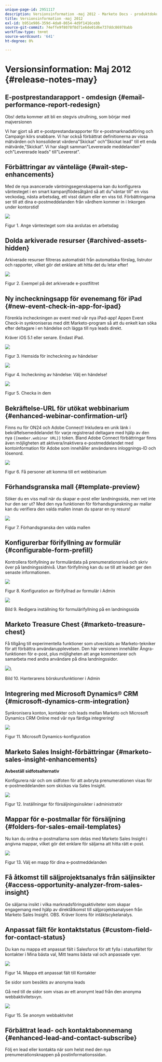 ```yaml
---
unique-page-id: 2951117
description: Versionsinformation -maj 2012 - Marketo Docs - produktdokumentation
title: Versionsinformation -maj 2012
exl-id: b951e986-359d-4da0-8654-4d9f1416cebb
source-git-commit: 74effe9f8078f8d71e6de01d6e737ddc86978abb
workflow-type: tm+mt
source-wordcount: '641'
ht-degree: 0%

---
```


# Versionsinformation: Maj 2012 {#release-notes-may}

## E-postprestandarapport - omdesign {#email-performance-report-redesign}

Obs! detta kommer att bli en stegvis utrullning, som börjar med majversionen

Vi har gjort så att e-postprestandarapporter för e-postmarknadsföring och Campaign körs snabbare. Vi har också förbättrat definitionerna av vissa mätvärden och konsoliderat värdena&quot;Skickat&quot; och&quot;Skickat lead&quot; till ett enda mätvärde,&quot;Skickat&quot;. Vi har slagit samman&quot;Levererade meddelanden&quot; och&quot;Levererade leads&quot; till&quot;Levererat&quot;.

## Förbättringar av vänteläge {#wait-step-enhancements}

Med de nya avancerade väntningsegenskaperna kan du konfigurera väntesteget i en smart kampanjflödesåtgärd så att du&quot;väntar till&quot; en viss veckodag, nästa arbetsdag, ett visst datum eller en viss tid. Förbättringarna ser till att dina e-postmeddelanden från vårdhem kommer in i Inkorgen under kontorstid!

![](assets/image2014-9-23-10-3a14-3a13.png)

Figur 1. Ange väntesteget som ska avslutas en arbetsdag

## Dolda arkiverade resurser {#archived-assets-hidden}

Arkiverade resurser filtreras automatiskt från automatiska förslag, listrutor och rapporter, vilket gör det enklare att hitta det du letar efter!

![](assets/image2014-9-23-10-3a14-3a28.png)

Figur 2. Exempel på det arkiverade e-postfiltret

## Ny incheckningsapp för evenemang för iPad {#new-event-check-in-app-for-ipad}

Förenkla incheckningen av event med vår nya iPad-app! Appen Event Check-in synkroniseras med ditt Marketo-program så att du enkelt kan söka efter deltagare i en händelse och lägga till nya leads direkt.

Kräver iOS 5.1 eller senare. Endast iPad.

![](assets/image2014-9-23-10-3a14-3a46.png)

Figur 3. Hemsida för incheckning av händelser

![](assets/image2014-9-23-10-3a15-3a6.png)

Figur 4. Incheckning av händelse: Välj en händelse!

![](assets/image2014-9-23-10-3a15-3a27.png)

Figur 5. Checka in dem

## Bekräftelse-URL för utökat webbinarium {#enhanced-webinar-confirmation-url}

Finns nu för ON24 och Adobe Connect! Inkludera en unik länk i bekräftelsemeddelandet för varje registrerad deltagare med hjälp av den nya `{{member.webinar URL}}` token. Bland Adobe Connect förbättringar finns även möjligheten att aktivera/inaktivera e-postmeddelandet med kontoinformation för Adobe som innehåller användarens inloggnings-ID och lösenord.

![](assets/image2014-9-23-10-3a15-3a44.png)

Figur 6. Få personer att komma till ert webbinarium

## Förhandsgranska mall {#template-preview}

Söker du en viss mall när du skapar e-post eller landningssida, men vet inte hur den ser ut? Med den nya funktionen för förhandsgranskning av mallar kan du verifiera den valda mallen innan du sparar en ny resurs!

![](assets/image2014-9-23-10-3a16-3a4.png)

Figur 7. Förhandsgranska den valda mallen

## Konfigurerbar förifyllning av formulär {#configurable-form-prefill}

Kontrollera förifyllning av formulärdata på prenumerationsnivå och skriv över på landningssidnivå. Utan förifyllning kan du se till att leadet ger den senaste informationen.

![](assets/image2014-9-23-10-3a16-3a22.png)

Figur 8. Konfiguration av förifyllnad av formulär i Admin

![](assets/image2014-9-23-10-3a16-3a34.png)

Bild 9. Redigera inställning för formulärifyllning på en landningssida

## Marketo Treasure Chest {#marketo-treasure-chest}

Få tillgång till experimentella funktioner som utvecklats av Marketo-tekniker för att förbättra användarupplevelsen. Den här versionen innehåller Ångra-funktionen för e-post, plus möjligheten att ange kommentarer och samarbeta med andra användare på dina landningssidor.

![](assets/image2014-9-23-10-3a16-3a51.png)\

Bild 10. Hanterarens börskursfunktioner i Admin

## Integrering med Microsoft Dynamics® CRM {#microsoft-dynamics-crm-integration}

Synkronisera konton, kontakter och leads mellan Marketo och Microsoft Dynamics CRM Online med vår nya färdiga integrering!

![](assets/image2014-9-23-10-3a17-3a6.png)

Figur 11. Microsoft Dynamics-konfiguration

## Marketo Sales Insight-förbättringar {#marketo-sales-insight-enhancements}

**Avbeställ sidfotsalternativ**

Konfigurera när och om sidfoten för att avbryta prenumerationen visas för e-postmeddelanden som skickas via Sales Insight.

![](assets/image2014-9-23-10-3a17-3a20.png)

Figur 12. Inställningar för försäljningsinsikter i administratör

## Mappar för e-postmallar för försäljning {#folders-for-sales-email-templates}

Nu kan du ordna e-postmallarna som delas med Marketo Sales Insight i angivna mappar, vilket gör det enklare för säljarna att hitta rätt e-post.

![](assets/image2014-9-23-10-3a17-3a35.png)

Figur 13. Välj en mapp för dina e-postmeddelanden

## Få åtkomst till säljprojektsanalys från säljinsikter {#access-opportunity-analyzer-from-sales-insight}

Ge säljarna insikt i vilka marknadsföringsaktiviteter som skapar engagemang med hjälp av direktåtkomst till säljprojektsanalysen från Marketo Sales Insight. OBS. Kräver licens för intäktscykelanalys.

## Anpassat fält för kontaktstatus {#custom-field-for-contact-status}

Du kan nu mappa ett anpassat fält i Salesforce för att fylla i statusfältet för kontakter i Mina bästa val, Mitt teams bästa val och anpassade vyer.

![](assets/image2014-9-23-10-3a17-3a47.png)

Figur 14. Mappa ett anpassat fält till Kontakter

Se sidor som besökts av anonyma leads

Gå ned till de sidor som visas av ett anonymt lead från den anonyma webbaktivitetsvyn.

![](assets/image2014-9-23-10-3a17-3a59.png)

Figur 15. Se anonym webbaktivitet

## Förbättrat lead- och kontaktabonnemang {#enhanced-lead-and-contact-subscribe}

Följ en lead eller kontakta när som helst med den nya prenumerationsknappen på postinformationssidan.
